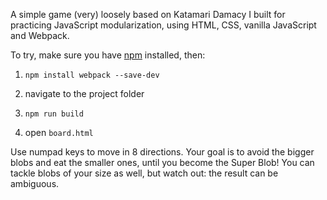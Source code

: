 A simple game (very) loosely based on Katamari Damacy I built for practicing JavaScript modularization, using HTML, CSS, vanilla JavaScript and Webpack.

To try, make sure you have [npm](https://www.npmjs.com/get-npm) installed, then:

1. `npm install webpack --save-dev`

2. navigate to the project folder

3. `npm run build`

4. open `board.html`

Use numpad keys to move in 8 directions. Your goal is to avoid the bigger blobs and eat the smaller ones, until you become the Super Blob!
You can tackle blobs of your size as well, but watch out: the result can be ambiguous.

